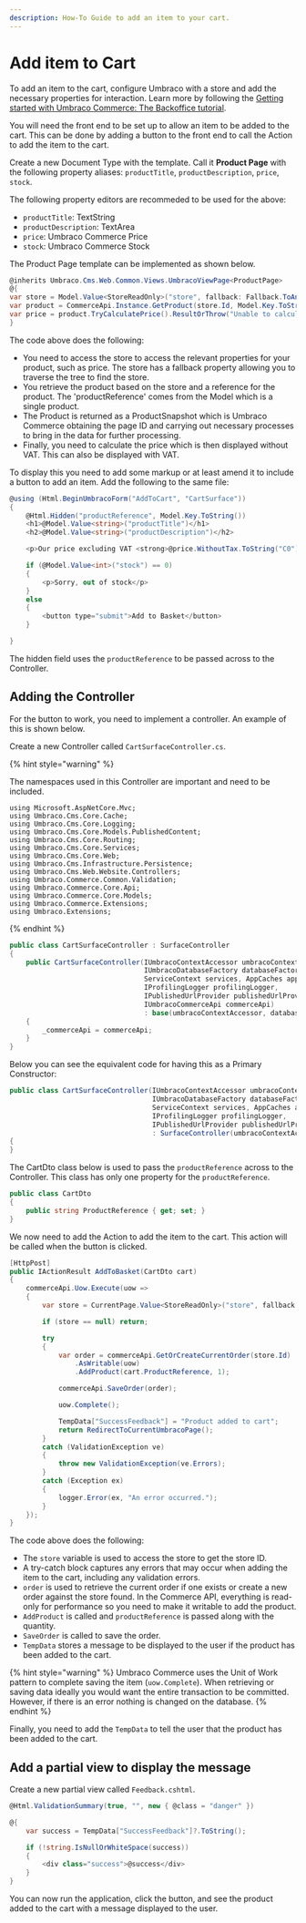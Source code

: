 ```yaml
---
description: How-To Guide to add an item to your cart.
---
```


# Add item to Cart

To add an item to the cart, configure Umbraco with a store and add the necessary properties for interaction. Learn more by following the [Getting started with Umbraco Commerce: The Backoffice tutorial](../tutorials/getting-started-with-commerce).

You will need the front end to be set up to allow an item to be added to the cart. This can be done by adding a button to the front end to call the Action to add the item to the cart.

Create a new Document Type with the template. Call it **Product Page** with the following property aliases: `productTitle`, `productDescription`, `price`, `stock`.

The following property editors are recommeded to be used for the above:

* `productTitle`: TextString
* `productDescription`: TextArea
* `price`: Umbraco Commerce Price
* `stock`: Umbraco Commerce Stock

The Product Page template can be implemented as shown below.

```csharp
@inherits Umbraco.Cms.Web.Common.Views.UmbracoViewPage<ProductPage>
@{
var store = Model.Value<StoreReadOnly>("store", fallback: Fallback.ToAncestors);
var product = CommerceApi.Instance.GetProduct(store.Id, Model.Key.ToString(), "en-GB");
var price = product.TryCalculatePrice().ResultOrThrow("Unable to calculate product price");
}
```

The code above does the following:

- You need to access the store to access the relevant properties for your product, such as price. The store has a fallback property allowing you to traverse the tree to find the store.
- You retrieve the product based on the store and a reference for the product. The 'productReference' comes from the Model which is a single product. 
- The Product is returned as a ProductSnapshot which is Umbraco Commerce obtaining the page ID and carrying out necessary processes to bring in the data for further processing.
- Finally, you need to calculate the price which is then displayed without VAT. This can also be displayed with VAT.

To display this you need to add some markup or at least amend it to include a button to add an item. Add the following to the same file:

```csharp
@using (Html.BeginUmbracoForm("AddToCart", "CartSurface"))
{
	@Html.Hidden("productReference", Model.Key.ToString())
	<h1>@Model.Value<string>("productTitle")</h1>
	<h2>@Model.Value<string>("productDescription")</h2>

	<p>Our price excluding VAT <strong>@price.WithoutTax.ToString("C0") </strong></p>

	if (@Model.Value<int>("stock") == 0)
	{
		<p>Sorry, out of stock</p>
	}
	else
	{
		<button type="submit">Add to Basket</button>
	}

}
```

The hidden field uses the `productReference` to be passed across to the Controller.

## Adding the Controller

For the button to work, you need to implement a controller. An example of this is shown below.

Create a new Controller called `CartSurfaceController.cs`.

{% hint style="warning" %}

The namespaces used in this Controller are important and need to be included.

```
using Microsoft.AspNetCore.Mvc;
using Umbraco.Cms.Core.Cache;
using Umbraco.Cms.Core.Logging;
using Umbraco.Cms.Core.Models.PublishedContent;
using Umbraco.Cms.Core.Routing;
using Umbraco.Cms.Core.Services;
using Umbraco.Cms.Core.Web;
using Umbraco.Cms.Infrastructure.Persistence;
using Umbraco.Cms.Web.Website.Controllers;
using Umbraco.Commerce.Common.Validation;
using Umbraco.Commerce.Core.Api;
using Umbraco.Commerce.Core.Models;
using Umbraco.Commerce.Extensions;
using Umbraco.Extensions;
```

{% endhint %}

```csharp
public class CartSurfaceController : SurfaceController
{
    public CartSurfaceController(IUmbracoContextAccessor umbracoContextAccessor, 
                                 IUmbracoDatabaseFactory databaseFactory, 
                                 ServiceContext services, AppCaches appCaches,
                                 IProfilingLogger profilingLogger, 
                                 IPublishedUrlProvider publishedUrlProvider, 
                                 IUmbracoCommerceApi commerceApi) 
                                 : base(umbracoContextAccessor, databaseFactory, services, appCaches, profilingLogger, publishedUrlProvider)
    {
        _commerceApi = commerceApi;
    }
}
```

Below you can see the equivalent code for having this as a Primary Constructor:

```csharp
public class CartSurfaceController(IUmbracoContextAccessor umbracoContextAccessor, 
                                   IUmbracoDatabaseFactory databaseFactory, 
                                   ServiceContext services, AppCaches appCaches, 
                                   IProfilingLogger profilingLogger, 
                                   IPublishedUrlProvider publishedUrlProvider) 
                                   : SurfaceController(umbracoContextAccessor, databaseFactory, services, appCaches, profilingLogger, publishedUrlProvider)
{
}
```

The CartDto class below is used to pass the `productReference` across to the Controller. This class has only one property for the `productReference`.

```csharp
public class CartDto
{
    public string ProductReference { get; set; }
}
```

We now need to add the Action to add the item to the cart. This action will be called when the button is clicked.

```csharp
[HttpPost]
public IActionResult AddToBasket(CartDto cart)
{
    commerceApi.Uow.Execute(uow =>
    {
        var store = CurrentPage.Value<StoreReadOnly>("store", fallback: Fallback.ToAncestors);

        if (store == null) return;

        try
        {
            var order = commerceApi.GetOrCreateCurrentOrder(store.Id)
                .AsWritable(uow)
                .AddProduct(cart.ProductReference, 1);

            commerceApi.SaveOrder(order);

            uow.Complete();

            TempData["SuccessFeedback"] = "Product added to cart";
            return RedirectToCurrentUmbracoPage();
        }
        catch (ValidationException ve)
        {
            throw new ValidationException(ve.Errors);
        }
        catch (Exception ex)
        {
            logger.Error(ex, "An error occurred.");
        }
    });
}
```

The code above does the following:

- The `store` variable is used to access the store to get the store ID.
- A try-catch block captures any errors that may occur when adding the item to the cart, including any validation errors.
- `order` is used to retrieve the current order if one exists or create a new order against the store found. In the Commerce API, everything is read-only for performance so you need to make it writable to add the product.
- `AddProduct` is called and `productReference` is passed along with the quantity.
- `SaveOrder` is called to save the order.
- `TempData` stores a message to be displayed to the user if the product has been added to the cart.

{% hint style="warning" %}
Umbraco Commerce uses the Unit of Work pattern to complete saving the item (`uow.Complete`). When retrieving or saving data ideally you would want the entire transaction to be committed. However, if there is an error nothing is changed on the database.
{% endhint %}

Finally, you need to add the `TempData` to tell the user that the product has been added to the cart.

## Add a partial view to display the message

Create a new partial view called `Feedback.cshtml`.

```csharp
@Html.ValidationSummary(true, "", new { @class = "danger" })

@{
	var success = TempData["SuccessFeedback"]?.ToString();

	if (!string.IsNullOrWhiteSpace(success))
	{
		<div class="success">@success</div>
	}
}
```

You can now run the application, click the button, and see the product added to the cart with a message displayed to the user.
